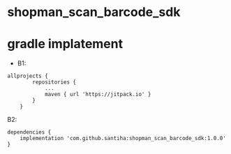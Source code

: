 # shopman_scan_barcode_sdk
# gradle implatement
+ B1: 
```
allprojects {
		repositories {
			...
			maven { url 'https://jitpack.io' }
		}
	}
```
B2: 
```
dependencies {
	implementation 'com.github.santiha:shopman_scan_barcode_sdk:1.0.0'
}
```
